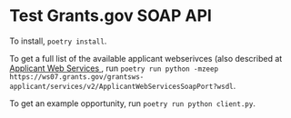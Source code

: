 # Test Grants.gov SOAP API

To install, `poetry install`.

To get a full list of the available applicant webserivces (also described at [Applicant Web Services
](https://www.grants.gov/web/grants/s2s/applicant/web-services.html), run `poetry run python -mzeep https://ws07.grants.gov/grantsws-applicant/services/v2/ApplicantWebServicesSoapPort?wsdl`.

To get an example opportunity, run `poetry run python client.py`.
